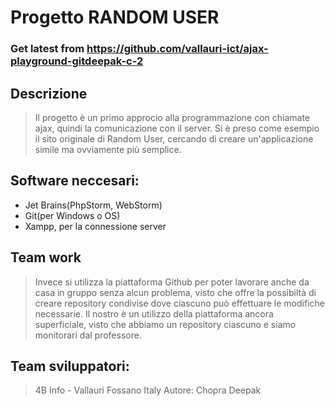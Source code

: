 # Progetto RANDOM USER
### Get latest from https://github.com/vallauri-ict/ajax-playground-gitdeepak-c-2

## Descrizione
> Il progetto è un primo approcio alla programmazione con chiamate ajax, quindi la  comunicazione con il server.  Si è preso come esempio il sito originale di Random User, cercando di creare un'applicazione simile ma ovviamente più semplice.

## Software neccesari:
* Jet Brains(PhpStorm, WebStorm)
* Git(per Windows o OS)
* Xampp, per la connessione server

## Team work
> Invece si utilizza la piattaforma Github per poter lavorare anche da casa in gruppo senza alcun problema, visto che offre la possibiltà di creare repository condivise dove ciascuno può effettuare le modifiche necessarie. Il nostro è un utilizzo della piattaforma ancora superficiale, visto che abbiamo un repository ciascuno e siamo monitorari dal professore.

## Team sviluppatori:
> 4B Info - Vallauri Fossano Italy
 Autore: Chopra Deepak